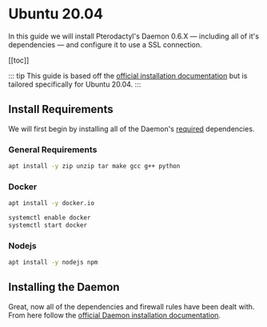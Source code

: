 # Ubuntu 20.04
In this guide we will install Pterodactyl's Daemon 0.6.X — including all of it's dependencies — and configure it
to use a SSL connection.

[[toc]]

::: tip
This guide is based off the [official installation documentation](/daemon/installing.md) but is tailored specifically for Ubuntu 20.04.
:::

## Install Requirements
We will first begin by installing all of the Daemon's [required](/daemon/installing.md#dependencies) dependencies.

### General Requirements
```bash
apt install -y zip unzip tar make gcc g++ python
```

### Docker

```bash
apt install -y docker.io

systemctl enable docker
systemctl start docker
```

### Nodejs

```bash
apt install -y nodejs npm
```

## Installing the Daemon
Great, now all of the dependencies and firewall rules have been dealt with. From here follow the [official Daemon installation documentation](/daemon/installing.md#installing-daemon-software).
